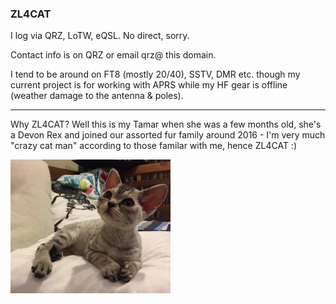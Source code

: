 ### ZL4CAT

I log via QRZ, LoTW, eQSL. No direct, sorry.

Contact info is on QRZ or email qrz@ this domain.

I tend to be around on FT8 (mostly 20/40), SSTV, DMR etc. though my current project is for working with APRS while my HF gear is offline (weather damage to the antenna & poles).

---

Why ZL4CAT? Well this is my Tamar when she was a few months old, she's a Devon Rex and joined our assorted fur family around 2016 - I'm very much "crazy cat man" according to those familar with me, hence ZL4CAT :)

<img src="img/tamar_cat.jpg" width="256">